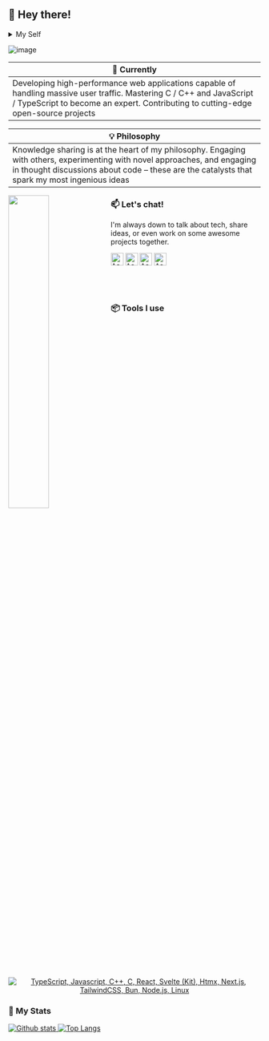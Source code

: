 ## 👋 Hey there!

<details>
  <summary>My Self</summary>
  <br>

  > ***I'm a software guy based in India, and my jam is breathing life into code. Web dev, OS dev, software dev - you name it, I code it. For me, it's all about taking those 0s and 1s and molding them into something useful, something that actually makes a difference in people's lives. the code itself is just a bunch of text, but in the right hands, it becomes a powerful tool for solving real-world problems. That's what gets me fired up every day..***

</details>

![image](https://github.com/ashudevcodes/ashudevcodes/assets/105356967/f1fad3eb-5a62-4607-9e7c-7c43ab939bd7)

  
| 🌱 Currently |
| ------------- |
| Developing high-performance web applications capable of handling massive user traffic. Mastering C / C++ and JavaScript / TypeScript to become an expert. Contributing to cutting-edge open-source projects |

|💡 Philosophy |
| ------------- |
|Knowledge sharing is at the heart of my philosophy. Engaging with others, experimenting with novel approaches, and engaging in thought discussions about code – these are the catalysts that spark my most ingenious ideas| 


<div hignt="40%" width="40%" object-fit="contain">
  <img hignt="40%" width="40%" object-fit="contain" align="left" src="https://github.com/ashudevcodes/ashudevcodes/assets/105356967/48451b7b-a007-411d-8398-141304ecbee2"/>
</div>

### 📫 Let's chat!

I'm always down to talk about tech, share ideas, or even work on some awesome projects together.

<a href="https://www.linkedin.com/in/ashudevcodes/"><kbd><img align="centre" alt="Ashish's LinkdeIn" width="25px" src="https://cdn.pixabay.com/photo/2017/02/08/08/39/linkedin-2048132_1280.png" /></a> <a href="https://www.instagram.com/ashishprasad__/"><kbd><img align="centre" alt="Ashish's Instagram" width="25px" src="https://img.icons8.com/plasticine/200/instagram.png"/></a> <a href="mailto: ashishprasad949@gmail.com"><kbd><img align="centre" alt="Ashish's Gmail" width="25px" src="https://img.icons8.com/plasticine/200/gmail-new.png" /></a> <a href="https://discord.com/channels/@ashudevcodes"><kbd><img align="centre" alt="Ashish's Discord" width="25px" src="https://img.icons8.com/bubbles/50/discord-logo.png"/></a>

\
&nbsp;

### 📦 Tools I use

<p align="center">
  <a href="#">
    <img src="https://skillicons.dev/icons?i=ts,js,cpp,c,react,svelte,htmx,nextjs,tailwindcss,bun,nodejs,linux,neovim" alt="TypeScript, Javascript, C++, C, React, Svelte (Kit), Htmx, Next.js, TailwindCSS, Bun, Node.js, Linux">
  </a>
</p>


### 📜 My Stats

<p align="left">
  <a href="#">
    <img src="https://github-readme-stats.vercel.app/api?username=ashudevcodes&theme=tokyoknight&show_icons=true&hide_rank=true&custom_title=Stats&count_private=true&hide_border=true&hide=issues&line_height=24&bg_color=0d1117" alt="Github stats" />
    <img src="https://github-readme-stats.vercel.app/api/top-langs/?username=ashudevcodes&layout=compact&theme=tokyoknight&count_private=true&hide_border=true&bg_color=0d1117" alt="Top Langs">
  </a>
</p>
